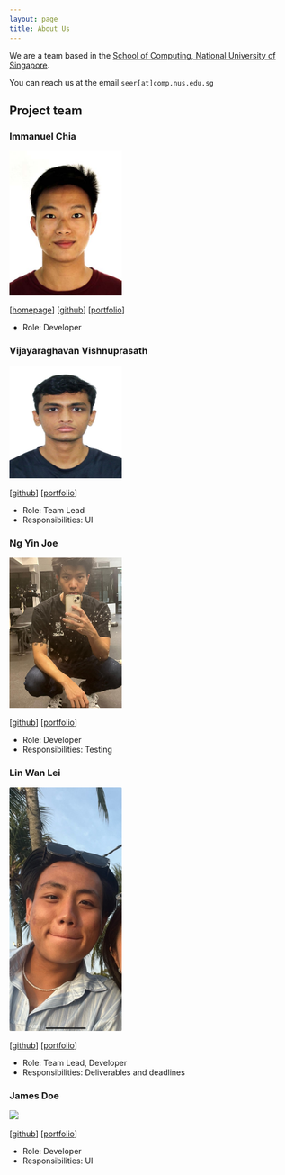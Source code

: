 ```yaml
---
layout: page
title: About Us
---
```


We are a team based in the [School of Computing, National University of Singapore](http://www.comp.nus.edu.sg).

You can reach us at the email `seer[at]comp.nus.edu.sg`

## Project team

### Immanuel Chia

<img src="images/immanuelchia.png" width="200px">

[[homepage](http://www.comp.nus.edu.sg/~damithch)]
[[github](https://github.com/HEEaZ)]
[[portfolio](team/johndoe.md)]

* Role: Developer

### Vijayaraghavan Vishnuprasath

<img src="images/timetraveller-123.png" width="200px">

[[github](http://github.com/timetraveller-123)]
[[portfolio](team/johndoe.md)]

* Role: Team Lead
* Responsibilities: UI

### Ng Yin Joe

<img src="images/joeng03.png" width="200px">

[[github](http://github.com/joeng03)] [[portfolio](team/joeng03.md)]

* Role: Developer
* Responsibilities: Testing

### Lin Wan Lei

<img src="images/linwanlei.png" width="200px">

[[github](http://github.com/linwanleii)]
[[portfolio](team/linwanleii.md)]

* Role: Team Lead, Developer
* Responsibilities: Deliverables and deadlines

### James Doe

<img src="images/johndoe.png" width="200px">

[[github](http://github.com/johndoe)]
[[portfolio](team/johndoe.md)]

* Role: Developer
* Responsibilities: UI
